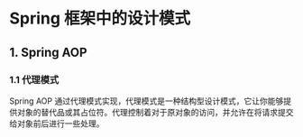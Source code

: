 # Spring 框架中的设计模式

## 1. Spring AOP

### 1.1 代理模式

Spring AOP 通过代理模式实现，代理模式是一种结构型设计模式，它让你能够提供对象的替代品或其占位符。代理控制着对于原对象的访问，并允许在将请求提交给对象前后进行一些处理。